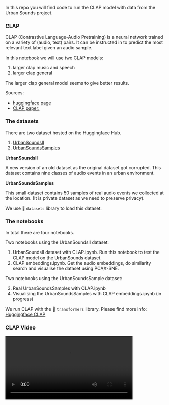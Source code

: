 In this repo you will find code to run the CLAP model with data from the Urban Sounds project. 

### CLAP
CLAP (Contrastive Language-Audio Pretraining) is a neural network trained on a variety of (audio, text) pairs. It can be instructed in to predict the most relevant text label given an audio sample.

In this notebook we will use two CLAP models:
1. larger clap music and speech
2. larger clap general

The larger clap general model seems to give better results. 

Sources:
- [huggingface page](https://huggingface.co/laion/larger_clap_general)
- [CLAP paper: ](https://arxiv.org/abs/2211.06687)


### The datasets
There are two dataset hosted on the Huggingface Hub.

1. [UrbanSoundsII](https://huggingface.co/datasets/MichielBontenbal/UrbanSoundsII)
2. [UrbanSoundsSamples](https://huggingface.co/datasets/UrbanSounds/UrbanSoundsSamples)

**UrbanSoundsII**

A new version of an old dataset as the original dataset got corrupted. 
This dataset contains nine classes of audio events in an urban environment. 

**UrbanSoundsSamples**

This small dataset contains 50 samples of real audio events we collected at the location.
(It is private dataset as we need to preserve privacy).

We use 🤗  ```datasets``` library to load this dataset. 

### The notebooks
In total there are four notebooks.

Two notebooks using the UrbanSoundsII dataset:

1. UrbanSoundsII dataset with CLAP.ipynb. Run this notebook to test the CLAP model on the UrbanSounds dataset.
2. CLAP embeddings.ipynb. Get the audio embeddings, do similarity search and visualise the dataset using PCA/t-SNE.

Two notebooks using the UrbanSoundsSample dataset:

3. Real UrbanSoundsSamples with CLAP.ipynb
4. Visualising the UrbanSoundsSamples with CLAP embeddings.ipynb (in progress)

We run CLAP with the 🤗 ```transformers``` library. Please find more info: [Huggingface CLAP](https://huggingface.co/docs/transformers/model_doc/clap)

### CLAP Video

<video src='[https://www.youtube.com/watch?v=orC8PWxOxbE](https://youtu.be/orC8PWxOxbE?si=3iTUSwQ0i0U9MZfk)' width=400/>


